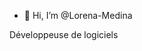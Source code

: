 - 👋 Hi, I’m @Lorena-Medina
  
Développeuse de logiciels

<!---
Lorena-Medina/Lorena-Medina is a ✨ special ✨ repository because its `README.md` (this file) appears on your GitHub profile.
You can click the Preview link to take a look at your changes.
--->
